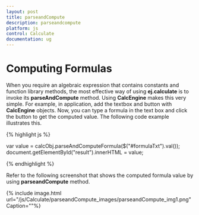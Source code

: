 ```yaml
---
layout: post
title: parseandCompute
description: parseandcompute
platform: js
control: Calculate
documentation: ug
---
```


# Computing Formulas

When you require an algebraic expression that contains constants and function library methods, the most effective way of using **ej.calculate** is to invoke its **parseAndCompute** method. Using **CalcEngine** makes this very simple. For example, in application, add the textbox and button with **CalcEngine** objects. Now, you can type a formula in the text box and click the button to get the computed value. The following code example illustrates this.

{% highlight js %}


var value = calcObj.parseAndComputeFormula($("#formulaTxt").val());
document.getElementById("result").innerHTML = value;



{% endhighlight %}



Refer to the following screenshot that shows the computed formula value by using **parseandCompute** method.

{% include image.html url="/js/Calculate/parseandCompute_images/parseandCompute_img1.png" Caption=""%}

